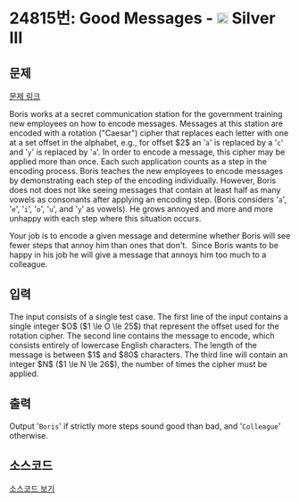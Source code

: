 # 24815번: Good Messages - <img src="https://static.solved.ac/tier_small/8.svg" style="height:20px" /> Silver III

<!-- performance -->

<!-- 문제 제출 후 깃허브에 푸시를 했을 때 제출한 코드의 성능이 입력될 공간입니다.-->

<!-- end -->

## 문제

[문제 링크](https://boj.kr/24815)


<p>Boris works at a secret communication station for the government training new employees on how to encode messages. Messages at this station are encoded with a rotation ("Caesar") cipher that replaces each letter with one at a set offset in the alphabet, e.g., for offset $2$ an '<code>a</code>' is replaced by a '<code>c</code>' and '<code>y</code>' is replaced by '<code>a</code>'. In order to encode a message, this cipher may be applied more than once. Each such application counts as a step in the encoding process. Boris teaches the new employees to encode messages by demonstrating each step of the encoding individually. However, Boris does not does not like seeing messages that contain at least half as many vowels as consonants after applying an encoding step. (Boris considers '<code>a</code>', '<code>e</code>', '<code>i</code>', '<code>o</code>', '<code>u</code>', and '<code>y</code>' as vowels). He grows annoyed and more and more unhappy with each step where this situation occurs.</p>

<p>Your job is to encode a given message and determine whether Boris will see fewer steps that annoy him than ones that don't. &nbsp;Since Boris wants to be happy in his job he will give a message that annoys him too much to a colleague.</p>



## 입력


<p>The input consists of a single test case. The first line of the input contains a single integer $O$ ($1 \le O \le 25$) that represent the offset used for the rotation cipher. The second line contains the message to encode, which consists entirely of lowercase English characters. The length of the message is between $1$ and $80$ characters. The third line will contain an integer $N$ ($1 \le N \le 26$), the number of times the cipher must be applied.</p>



## 출력


<p>Output '<code>Boris</code>' if strictly more steps sound good than bad, and '<code>Colleague</code>' otherwise.</p>



## 소스코드

[소스코드 보기](Good%20Messages.py)